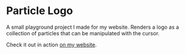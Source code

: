 # Particle Logo

A small playground project I made for my website. Renders a logo as a collection of particles that can be manipulated with the cursor.

Check it out in action [on my website](https://felixbalda.com/).
